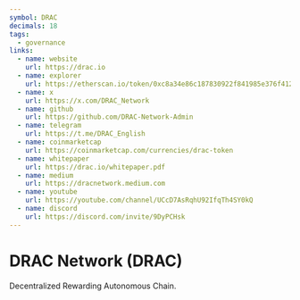 ```yaml
---
symbol: DRAC
decimals: 18
tags:
  - governance
links:
  - name: website
    url: https://drac.io
  - name: explorer
    url: https://etherscan.io/token/0xc8a34e86c187830922f841985e376f412ee0088a
  - name: x
    url: https://x.com/DRAC_Network
  - name: github
    url: https://github.com/DRAC-Network-Admin
  - name: telegram
    url: https://t.me/DRAC_English
  - name: coinmarketcap
    url: https://coinmarketcap.com/currencies/drac-token
  - name: whitepaper
    url: https://drac.io/whitepaper.pdf
  - name: medium
    url: https://dracnetwork.medium.com
  - name: youtube
    url: https://youtube.com/channel/UCcD7AsRqhU92IfqTh4SY0kQ
  - name: discord
    url: https://discord.com/invite/9DyPCHsk
---
```


# DRAC Network (DRAC)

Decentralized Rewarding Autonomous Chain.
